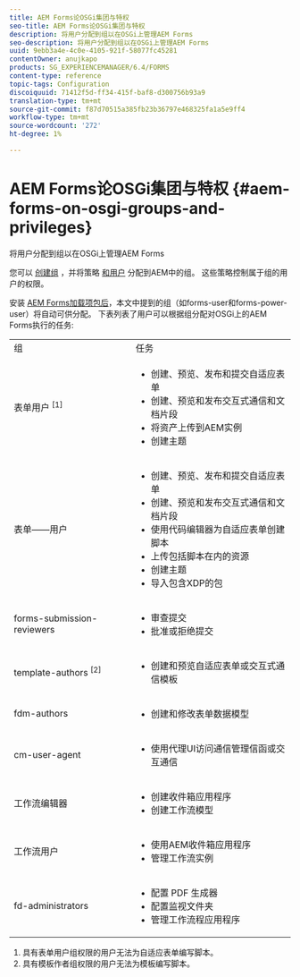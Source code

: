 ```yaml
---
title: AEM Forms论OSGi集团与特权
seo-title: AEM Forms论OSGi集团与特权
description: 将用户分配到组以在OSGi上管理AEM Forms
seo-description: 将用户分配到组以在OSGi上管理AEM Forms
uuid: 9ebb3a4e-4c0e-4105-921f-58077fc45281
contentOwner: anujkapo
products: SG_EXPERIENCEMANAGER/6.4/FORMS
content-type: reference
topic-tags: Configuration
discoiquuid: 71412f5d-ff34-415f-baf8-d300756b93a9
translation-type: tm+mt
source-git-commit: f87d70515a385fb23b36797e468325fa1a5e9ff4
workflow-type: tm+mt
source-wordcount: '272'
ht-degree: 1%

---
```



# AEM Forms论OSGi集团与特权 {#aem-forms-on-osgi-groups-and-privileges}

将用户分配到组以在OSGi上管理AEM Forms

您可以 [创建组](/help/sites-administering/user-group-ac-admin.md#group-administration) ，并将策略 [和用户](/help/sites-administering/user-group-ac-admin.md#user-administration) 分配到AEM中的组。 这些策略控制属于组的用户的权限。

安装 [AEM Forms加载项包后](/help/forms/using/installing-configuring-aem-forms-osgi.md)，本文中提到的组（如forms-user和forms-power-user）将自动可供分配。 下表列表了用户可以根据组分配对OSGi上的AEM Forms执行的任务:

<table> 
 <tbody>
  <tr>
   <td>组</td> 
   <td>任务</td> 
  </tr>
  <tr>
   <td>表单用户 <sup>[1]</sup></td> 
   <td>
    <ul> 
     <li>创建、预览、发布和提交自适应表单</li> 
     <li>创建、预览和发布交互式通信和文档片段</li> 
     <li>将资产上传到AEM实例</li> 
     <li>创建主题</li> 
    </ul> </td> 
  </tr>
  <tr>
   <td>表单——用户</td> 
   <td>
    <ul> 
     <li>创建、预览、发布和提交自适应表单</li> 
     <li>创建、预览和发布交互式通信和文档片段</li> 
     <li>使用代码编辑器为自适应表单创建脚本</li> 
     <li>上传包括脚本在内的资源</li> 
     <li>创建主题</li> 
     <li>导入包含XDP的包</li> 
    </ul> </td> 
  </tr>
  <tr>
   <td>forms-submission-reviewers</td> 
   <td>
    <ul> 
     <li>审查提交</li> 
     <li>批准或拒绝提交</li> 
    </ul> </td> 
  </tr>
  <tr>
   <td>template-authors <sup>[2]</sup></td> 
   <td>
    <ul> 
     <li>创建和预览自适应表单或交互式通信模板</li> 
    </ul> </td> 
  </tr>
  <tr>
   <td><p>fdm-authors</p> </td> 
   <td>
    <ul> 
     <li>创建和修改表单数据模型</li> 
    </ul> </td> 
  </tr>
  <tr>
   <td>cm-user-agent</td> 
   <td>
    <ul> 
     <li>使用代理UI访问通信管理信函或交互通信</li> 
    </ul> </td> 
  </tr>
  <tr>
   <td><p>工作流编辑器</p> </td> 
   <td>
    <ul> 
     <li>创建收件箱应用程序</li> 
     <li>创建工作流模型</li> 
    </ul> </td> 
  </tr>
  <tr>
   <td>工作流用户</td> 
   <td>
    <ul> 
     <li>使用AEM收件箱应用程序</li> 
     <li>管理工作流实例</li> 
    </ul> </td> 
  </tr>
  <tr>
   <td>fd-administrators</td> 
   <td>
    <ul> 
     <li>配置 PDF 生成器</li> 
     <li>配置监视文件夹</li> 
     <li>管理工作流程应用程序</li> 
    </ul> </td> 
  </tr>
 </tbody>
</table>

1. 具有表单用户组权限的用户无法为自适应表单编写脚本。
1. 具有模板作者组权限的用户无法为模板编写脚本。

